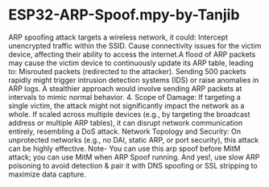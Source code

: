 # ESP32-ARP-Spoof.mpy-by-Tanjib
ARP spoofing attack targets a wireless network, it could: Intercept unencrypted traffic within the SSID. Cause connectivity issues for the victim device, affecting their ability to access the internet.A flood of ARP packets may cause the victim device to continuously update its ARP table, leading to: Misrouted packets (redirected to the attacker). 
Sending 500 packets rapidly might trigger intrusion detection systems (IDS) or raise anomalies in ARP logs. A stealthier approach would involve sending ARP packets at intervals to mimic normal behavior.
4. Scope of Damage:
If targeting a single victim, the attack might not significantly impact the network as a whole.
If scaled across multiple devices (e.g., by targeting the broadcast address or multiple ARP tables), it can disrupt network communication entirely, resembling a DoS attack.
Network Topology and Security: On unprotected networks (e.g., no DAI, static ARP, or port security), this attack can be highly effective.
Note- You can use this arp spoof before MitM attack; you can use MitM when ARP Spoof running. And yes!, use slow ARP poisoning to avoid detection & pair it with DNS spoofing or SSL stripping to maximize data capture.
